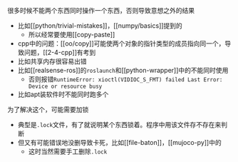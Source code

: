 很多时候不能两个东西同时操作一个东西，否则导致意想之外的结果
- 比如[[python/trivial-mistakes]]，[[numpy/basics]]提到的
  - 所以经常要使用[[copy-paste]]
- cpp中的问题：[[oo/copy]]可能使两个对象的指针类型的成员指向同一个，导致问题，[[2-4-cpp]]有考到
- 比如共享内存很容易出错
- 比如[[realsense-ros]]的`roslaunch`和[[python-wrapper]]中的不能同时使用
    - 否则报错`RuntimeError: xioctl(VIDIOC_S_FMT) failed Last Error: Device or resource busy`
- 比如apt装软件时不能同时跑多个

为了解决这个，可能需要加锁
- 典型是`.lock`文件，有了就说明某个东西锁着。程序中用该文件存不存在来判断
- 但又有可能错误地没删导致卡死，比如[[file-baton]]，[[mujoco-py]]中的
    - 这时当然需要手工删除`.lock`